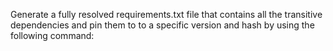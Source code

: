 Generate a fully resolved requirements.txt file that contains all the transitive dependencies and pin them to to a specific version and hash by using the following command:
